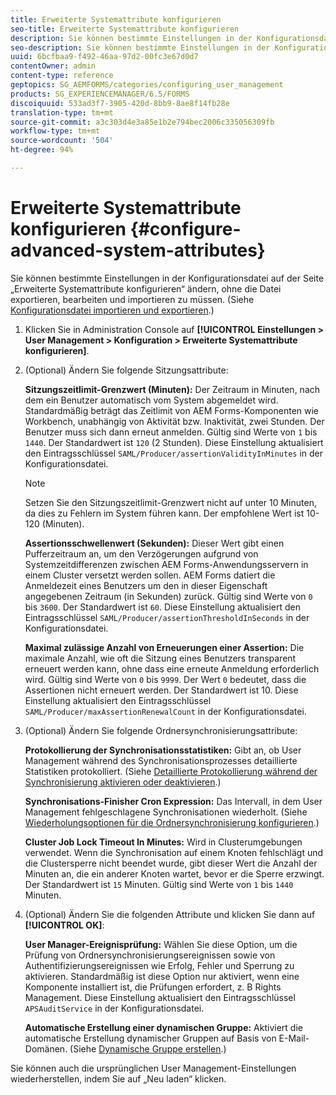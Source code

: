 ```yaml
---
title: Erweiterte Systemattribute konfigurieren
seo-title: Erweiterte Systemattribute konfigurieren
description: Sie können bestimmte Einstellungen in der Konfigurationsdatei auf der Seite „Erweiterte Systemattribute konfigurieren“ ändern, ohne die Datei exportieren, bearbeiten und importieren zu müssen.
seo-description: Sie können bestimmte Einstellungen in der Konfigurationsdatei auf der Seite „Erweiterte Systemattribute konfigurieren“ ändern, ohne die Datei exportieren, bearbeiten und importieren zu müssen.
uuid: 6bcfbaa9-f492-46aa-97d2-00fc3e67d0d7
contentOwner: admin
content-type: reference
geptopics: SG_AEMFORMS/categories/configuring_user_management
products: SG_EXPERIENCEMANAGER/6.5/FORMS
discoiquuid: 533ad3f7-3905-420d-8bb9-8ae8f14fb28e
translation-type: tm+mt
source-git-commit: a3c303d4e3a85e1b2e794bec2006c335056309fb
workflow-type: tm+mt
source-wordcount: '504'
ht-degree: 94%

---
```



# Erweiterte Systemattribute konfigurieren {#configure-advanced-system-attributes}

Sie können bestimmte Einstellungen in der Konfigurationsdatei auf der Seite „Erweiterte Systemattribute konfigurieren“ ändern, ohne die Datei exportieren, bearbeiten und importieren zu müssen. (Siehe [Konfigurationsdatei importieren und exportieren](/help/forms/using/admin-help/importing-exporting-configuration-file.md#importing-and-exporting-the-configuration-file).)

1. Klicken Sie in Administration Console auf **[!UICONTROL Einstellungen > User Management > Konfiguration > Erweiterte Systemattribute konfigurieren]**.
1. (Optional) Ändern Sie folgende Sitzungsattribute:

   **Sitzungszeitlimit-Grenzwert (Minuten):** Der Zeitraum in Minuten, nach dem ein Benutzer automatisch vom System abgemeldet wird. Standardmäßig beträgt das Zeitlimit von AEM Forms-Komponenten wie Workbench, unabhängig von Aktivität bzw. Inaktivität, zwei Stunden. Der Benutzer muss sich dann erneut anmelden. Gültig sind Werte von `1` bis `1440`. Der Standardwert ist `120` (2 Stunden). Diese Einstellung aktualisiert den Eintragsschlüssel `SAML/Producer/assertionValidityInMinutes` in der Konfigurationsdatei.

   >[!NOTE]
   >
   >Setzen Sie den Sitzungszeitlimit-Grenzwert nicht auf unter 10 Minuten, da dies zu Fehlern im System führen kann. Der empfohlene Wert ist 10-120 (Minuten).

   **Assertionsschwellenwert (Sekunden):** Dieser Wert gibt einen Pufferzeitraum an, um den Verzögerungen aufgrund von Systemzeitdifferenzen zwischen AEM Forms-Anwendungsservern in einem Cluster versetzt werden sollen. AEM Forms datiert die Anmeldezeit eines Benutzers um den in dieser Eigenschaft angegebenen Zeitraum (in Sekunden) zurück. Gültig sind Werte von `0` bis `3600`. Der Standardwert ist `60`. Diese Einstellung aktualisiert den Eintragsschlüssel `SAML/Producer/assertionThresholdInSeconds` in der Konfigurationsdatei.

   **Maximal zulässige Anzahl von Erneuerungen einer Assertion:** Die maximale Anzahl, wie oft die Sitzung eines Benutzers transparent erneuert werden kann, ohne dass eine erneute Anmeldung erforderlich wird. Gültig sind Werte von `0` bis `9999`. Der Wert `0` bedeutet, dass die Assertionen nicht erneuert werden. Der Standardwert ist 10. Diese Einstellung aktualisiert den Eintragsschlüssel `SAML/Producer/maxAssertionRenewalCount` in der Konfigurationsdatei.

1. (Optional) Ändern Sie folgende Ordnersynchronisierungsattribute:

   **Protokollierung der Synchronisationsstatistiken:** Gibt an, ob User Management während des Synchronisationsprozesses detaillierte Statistiken protokolliert. (Siehe [Detaillierte Protokollierung während der Synchronisierung aktivieren oder deaktivieren](/help/forms/using/admin-help/synchronizing-directories.md#enable-or-disable-detailed-logging-during-synchronization).)

   **Synchronisations-Finisher Cron Expression:** Das Intervall, in dem User Management fehlgeschlagene Synchronisationen wiederholt. (Siehe [Wiederholungsoptionen für die Ordnersynchronisierung konfigurieren](/help/forms/using/admin-help/synchronizing-directories.md#configure-the-directory-synchronization-retry-option).)

   **Cluster Job Lock Timeout In Minutes:** Wird in Clusterumgebungen verwendet. Wenn die Synchronisation auf einem Knoten fehlschlägt und die Clustersperre nicht beendet wurde, gibt dieser Wert die Anzahl der Minuten an, die ein anderer Knoten wartet, bevor er die Sperre erzwingt. Der Standardwert ist `15` Minuten. Gültig sind Werte von `1` bis `1440` Minuten.

1. (Optional) Ändern Sie die folgenden Attribute und klicken Sie dann auf **[!UICONTROL OK]**:

   **User Manager-Ereignisprüfung:** Wählen Sie diese Option, um die Prüfung von Ordnersynchronisierungsereignissen sowie von Authentifizierungsereignissen wie Erfolg, Fehler und Sperrung zu aktivieren. Standardmäßig ist diese Option nur aktiviert, wenn eine Komponente installiert ist, die Prüfungen erfordert, z. B Rights Management. Diese Einstellung aktualisiert den Eintragsschlüssel `APSAuditService` in der Konfigurationsdatei.

   **Automatische Erstellung einer dynamischen Gruppe:** Aktiviert die automatische Erstellung dynamischer Gruppen auf Basis von E-Mail-Domänen. (Siehe [Dynamische Gruppe erstellen](/help/forms/using/admin-help/creating-configuring-groups.md#create-a-dynamic-group).)

Sie können auch die ursprünglichen User Management-Einstellungen wiederherstellen, indem Sie auf „Neu laden“ klicken.
